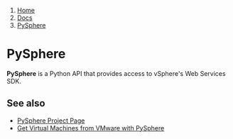<!-- -
Title: PySphere
Description: Notes on PySphere Python API for vSphere Web Services SDK
First Published: 2013-12-27
- -->

<ol class="breadcrumb" itemprop="breadcrumb">
	<li><a href="/">Home</a></li>
	<li><a href="/docs/">Docs</a></li>
	<li><a href="/docs/pysphere.html">PySphere</a></li>
</ol>

PySphere
========

**PySphere** is a Python API that provides access to vSphere's Web 
Services SDK.

See also
--------

*   [PySphere Project Page](http://code.google.com/p/pysphere/)
*   [Get Virtual Machines from VMware with PySphere](/docs/pysphere-get-virtual-machines.html)
